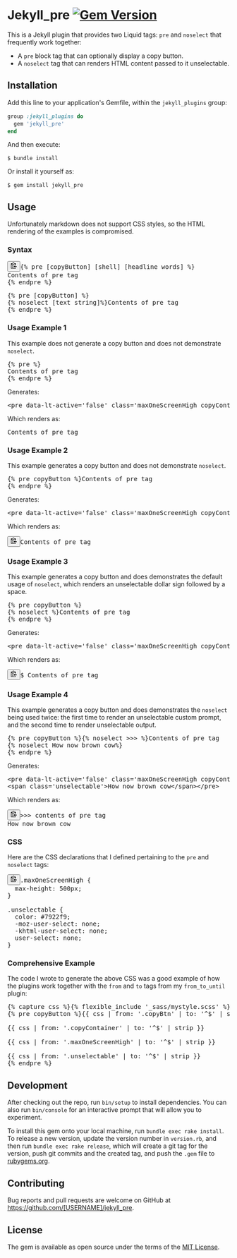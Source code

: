 Jekyll_pre
[![Gem Version](https://badge.fury.io/rb/jekyll_pre.svg)](https://badge.fury.io/rb/jekyll_pre)
===========

This is a Jekyll plugin that provides two Liquid tags: `pre` and `noselect` that frequently work together:

 * A `pre` block tag that can optionally display a copy button.
 * A `noselect` tag that can renders HTML content passed to it unselectable.


## Installation

Add this line to your application's Gemfile, within the `jekyll_plugins` group:

```ruby
group :jekyll_plugins do
  gem 'jekyll_pre'
end
```

And then execute:

    $ bundle install

Or install it yourself as:

    $ gem install jekyll_pre


## Usage

Unfortunately markdown does not support CSS styles, so the HTML rendering of the examples is compromised.

### Syntax

<pre data-lt-active="false" class="maxOneScreenHigh copyContainer" id="id7478d3e758a5"><button class="copyBtn" data-clipboard-target="#id7478d3e758a5" title="Copy to clipboard"><img src="images/clippy.svg" alt="Copy to clipboard" style="width: 13px"></button>{% pre [copyButton] [shell] [headline words] %}
Contents of pre tag
{% endpre %}</pre>

<pre data-lt-active="false" class="maxOneScreenHigh copyContainer" id="idbb1564f70e84">{% pre [copyButton] %}
{% noselect [text string]%}Contents of pre tag
{% endpre %}</pre>

### Usage Example 1
This example does not generate a copy button and does not demonstrate `noselect`.
<pre data-lt-active="false" class="maxOneScreenHigh copyContainer" id="id110c50d624b4">{% pre %}
Contents of pre tag
{% endpre %}</pre>

Generates:
<pre data-lt-active="false" class="maxOneScreenHigh copyContainer" id="idddd87a0eb77d">&lt;pre data-lt-active='false' class='maxOneScreenHigh copyContainer' id='id377433c30186'&gt;Contents of pre tag&lt;/pre&gt;</pre>

Which renders as:

<pre data-lt-active="false" class="maxOneScreenHigh copyContainer" id="id377433c30186">Contents of pre tag</pre>

### Usage Example 2
This example generates a copy button and does not demonstrate `noselect`.

<pre data-lt-active="false" class="maxOneScreenHigh copyContainer" id="idb92b40eba687">{% pre copyButton %}Contents of pre tag
{% endpre %}</pre>

Generates:
<pre data-lt-active="false" class="maxOneScreenHigh copyContainer" id="id08a5d26db177">&lt;pre data-lt-active='false' class='maxOneScreenHigh copyContainer' id='id6a831a3e8992'&gt;&lt;button class='copyBtn' data-clipboard-target='#id6a831a3e8992' title='Copy to clipboard'&gt;&lt;img src='images/clippy.svg' alt='Copy to clipboard' style='width: 13px'&gt;&lt;/button&gt;Contents of pre tag&lt;/pre&gt;</pre>

Which renders as:
<pre data-lt-active="false" class="maxOneScreenHigh copyContainer" id="id6a831a3e8992"><button class="copyBtn" data-clipboard-target="#id6a831a3e8992" title="Copy to clipboard"><img src="images/clippy.svg" alt="Copy to clipboard" style="width: 13px"></button>Contents of pre tag</pre>

### Usage Example 3
This example generates a copy button and does demonstrates the default usage of `noselect`, which renders an unselectable dollar sign followed by a space.
<pre data-lt-active="false" class="maxOneScreenHigh copyContainer" id="id59feb02aa3b9">{% pre copyButton %}
{% noselect %}Contents of pre tag
{% endpre %}</pre>

Generates:

<pre data-lt-active="false" class="maxOneScreenHigh copyContainer" id="id7935a9ec84be">&lt;pre data-lt-active='false' class='maxOneScreenHigh copyContainer' id='id8103adbe3dc2'&gt;&lt;button class='copyBtn' data-clipboard-target='#id8103adbe3dc2' title='Copy to clipboard'&gt;&lt;img src='images/clippy.svg' alt='Copy to clipboard' style='width: 13px'&gt;&lt;/button&gt;&lt;span class='unselectable'&gt;$ &lt;/span&gt;Contents of pre tag&lt;/pre&gt;</pre>

Which renders as:

<pre data-lt-active="false" class="maxOneScreenHigh copyContainer" id="id8103adbe3dc2"><button class="copyBtn" data-clipboard-target="#id8103adbe3dc2" title="Copy to clipboard"><img src="images/clippy.svg" alt="Copy to clipboard" style="width: 13px"></button><span class="unselectable">$ </span>Contents of pre tag</pre>

### Usage Example 4
This example generates a copy button and does demonstrates the `noselect` being used twice:
the first time to render an unselectable custom prompt,
and the second time to render unselectable output.

<pre data-lt-active="false" class="maxOneScreenHigh copyContainer" id="id0f0a8de5ecc5">{% pre copyButton %}{% noselect &gt;&gt;&gt; %}Contents of pre tag
{% noselect How now brown cow%}
{% endpre %}</pre>

Generates:
<pre data-lt-active="false" class="maxOneScreenHigh copyContainer" id="id3095048e2ec2">&lt;pre data-lt-active='false' class='maxOneScreenHigh copyContainer' id='idcb8035dc3766'&gt;&lt;button class='copyBtn' data-clipboard-target='#idcb8035dc3766' title='Copy to clipboard'&gt;&lt;img src='images/clippy.svg' alt='Copy to clipboard' style='width: 13px'&gt;&lt;/button&gt;&lt;span class='unselectable'&gt;&gt;&gt;&gt; &lt;/span&gt;contents of pre tag
&lt;span class='unselectable'&gt;How now brown cow&lt;/span&gt;&lt;/pre&gt;</pre>

Which renders as:

<pre data-lt-active="false" class="maxOneScreenHigh copyContainer" id="idcb8035dc3766"><button class="copyBtn" data-clipboard-target="#idcb8035dc3766" title="Copy to clipboard"><img src="images/clippy.svg" alt="Copy to clipboard" style="width: 13px"></button><span class="unselectable">&gt;&gt;&gt; </span>contents of pre tag
<span class="unselectable">How now brown cow</span></pre>

### CSS
Here are the CSS declarations that I defined pertaining to the `pre` and `noselect` tags:

<pre data-lt-active="false" class="maxOneScreenHigh copyContainer" id="id68ec1ab4d04c"><button class="copyBtn" data-clipboard-target="#id68ec1ab4d04c" title="Copy to clipboard"><img src="images/clippy.svg" alt="Copy to clipboard" style="width: 13px"></button>.maxOneScreenHigh {
  max-height: 500px;
}

.unselectable {
  color: #7922f9;
  -moz-user-select: none;
  -khtml-user-select: none;
  user-select: none;
}</pre>

### Comprehensive Example
The code I wrote to generate the above CSS was a good example of how the plugins work together with
the `from` and `to` tags from my `from_to_until` plugin:

<pre data-lt-active="false" class="maxOneScreenHigh copyContainer" id="id1ad3df5c4a2f">
{% capture css %}{% flexible_include '_sass/mystyle.scss' %}{% endcapture %}
{% pre copyButton %}{{ css | from: '.copyBtn' | to: '^$' | strip }}

{{ css | from: '.copyContainer' | to: '^$' | strip }}

{{ css | from: '.maxOneScreenHigh' | to: '^$' | strip }}

{{ css | from: '.unselectable' | to: '^$' | strip }}
{% endpre %}</pre>


## Development

After checking out the repo, run `bin/setup` to install dependencies. You can also run `bin/console` for an interactive prompt that will allow you to experiment.

To install this gem onto your local machine, run `bundle exec rake install`. To release a new version, update the version number in `version.rb`, and then run `bundle exec rake release`, which will create a git tag for the version, push git commits and the created tag, and push the `.gem` file to [rubygems.org](https://rubygems.org).


## Contributing

Bug reports and pull requests are welcome on GitHub at https://github.com/[USERNAME]/jekyll_pre.


## License

The gem is available as open source under the terms of the [MIT License](https://opensource.org/licenses/MIT).
